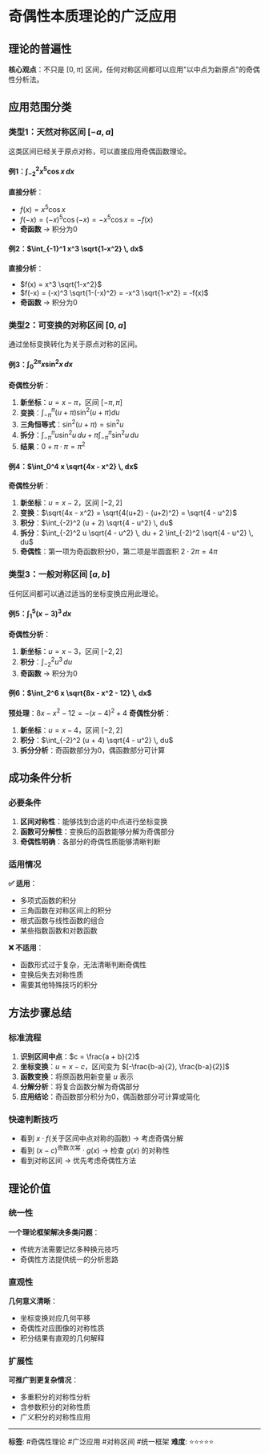 # 奇偶性本质理论的广泛应用

## 理论的普遍性
**核心观点**：不只是 $[0, \pi]$ 区间，任何对称区间都可以应用"以中点为新原点"的奇偶性分析法。

## 应用范围分类

### 类型1：天然对称区间 $[-a, a]$
这类区间已经关于原点对称，可以直接应用奇偶函数理论。

#### 例1：$\int_{-2}^2 x^5 \cos x \, dx$
**直接分析**：
- $f(x) = x^5 \cos x$
- $f(-x) = (-x)^5 \cos(-x) = -x^5 \cos x = -f(x)$
- **奇函数** → 积分为0

#### 例2：$\int_{-1}^1 x^3 \sqrt{1-x^2} \, dx$  
**直接分析**：
- $f(x) = x^3 \sqrt{1-x^2}$
- $f(-x) = (-x)^3 \sqrt{1-(-x)^2} = -x^3 \sqrt{1-x^2} = -f(x)$
- **奇函数** → 积分为0

### 类型2：可变换的对称区间 $[0, a]$
通过坐标变换转化为关于原点对称的区间。

#### 例3：$\int_0^{2\pi} x \sin^2 x \, dx$
**奇偶性分析**：
1. **新坐标**：$u = x - \pi$，区间 $[-\pi, \pi]$
2. **变换**：$\int_{-\pi}^{\pi} (u + \pi) \sin^2(u + \pi) du$
3. **三角恒等式**：$\sin^2(u + \pi) = \sin^2 u$
4. **拆分**：$\int_{-\pi}^{\pi} u \sin^2 u \, du + \pi \int_{-\pi}^{\pi} \sin^2 u \, du$
5. **结果**：$0 + \pi \cdot \pi = \pi^2$

#### 例4：$\int_0^4 x \sqrt{4x - x^2} \, dx$
**奇偶性分析**：
1. **新坐标**：$u = x - 2$，区间 $[-2, 2]$
2. **变换**：$\sqrt{4x - x^2} = \sqrt{4(u+2) - (u+2)^2} = \sqrt{4 - u^2}$
3. **积分**：$\int_{-2}^2 (u + 2) \sqrt{4 - u^2} \, du$
4. **拆分**：$\int_{-2}^2 u \sqrt{4 - u^2} \, du + 2 \int_{-2}^2 \sqrt{4 - u^2} \, du$
5. **奇偶性**：第一项为奇函数积分0，第二项是半圆面积 $2 \cdot 2\pi = 4\pi$

### 类型3：一般对称区间 $[a, b]$
任何区间都可以通过适当的坐标变换应用此理论。

#### 例5：$\int_1^5 (x - 3)^3 \, dx$
**奇偶性分析**：
1. **新坐标**：$u = x - 3$，区间 $[-2, 2]$
2. **积分**：$\int_{-2}^2 u^3 \, du$
3. **奇函数** → 积分为0

#### 例6：$\int_2^6 x \sqrt{8x - x^2 - 12} \, dx$
**预处理**：$8x - x^2 - 12 = -(x-4)^2 + 4$
**奇偶性分析**：
1. **新坐标**：$u = x - 4$，区间 $[-2, 2]$
2. **积分**：$\int_{-2}^2 (u + 4) \sqrt{4 - u^2} \, du$
3. **拆分分析**：奇函数部分为0，偶函数部分可计算

## 成功条件分析

### 必要条件
1. **区间对称性**：能够找到合适的中点进行坐标变换
2. **函数可分解性**：变换后的函数能够分解为奇偶部分
3. **奇偶性明确**：各部分的奇偶性质能够清晰判断

### 适用情况
**✅ 适用**：
- 多项式函数的积分
- 三角函数在对称区间上的积分  
- 根式函数与线性函数的组合
- 某些指数函数和对数函数

**❌ 不适用**：
- 函数形式过于复杂，无法清晰判断奇偶性
- 变换后失去对称性质
- 需要其他特殊技巧的积分

## 方法步骤总结

### 标准流程
1. **识别区间中点**：$c = \frac{a + b}{2}$
2. **坐标变换**：$u = x - c$，区间变为 $[-\frac{b-a}{2}, \frac{b-a}{2}]$
3. **函数变换**：将原函数用新变量 $u$ 表示
4. **分解分析**：将复合函数分解为奇偶部分
5. **应用结论**：奇函数部分积分为0，偶函数部分可计算或简化

### 快速判断技巧
- 看到 $x \cdot f(\text{关于区间中点对称的函数})$ → 考虑奇偶分解
- 看到 $(x - c)^{\text{奇数次幂}} \cdot g(x)$ → 检查 $g(x)$ 的对称性
- 看到对称区间 → 优先考虑奇偶性方法

## 理论价值

### 统一性
**一个理论框架解决多类问题**：
- 传统方法需要记忆多种换元技巧
- 奇偶性方法提供统一的分析思路

### 直观性
**几何意义清晰**：
- 坐标变换对应几何平移
- 奇偶性对应图像的对称性质
- 积分结果有直观的几何解释

### 扩展性
**可推广到更复杂情况**：
- 多重积分的对称性分析
- 含参数积分的对称性质
- 广义积分的对称性应用

---

**标签**: #奇偶性理论 #广泛应用 #对称区间 #统一框架
**难度**: ⭐⭐⭐⭐⭐
